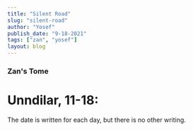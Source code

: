 ```yaml
---
title: "Silent Road"
slug: "silent-road"
author: "Yosef"
publish_date: "9-18-2021"
tags: ["zan", "yosef"]
layout: blog
---
```


### Zan's Tome

# Unndilar, 11-18:

The date is written for each day, but there is no other writing.